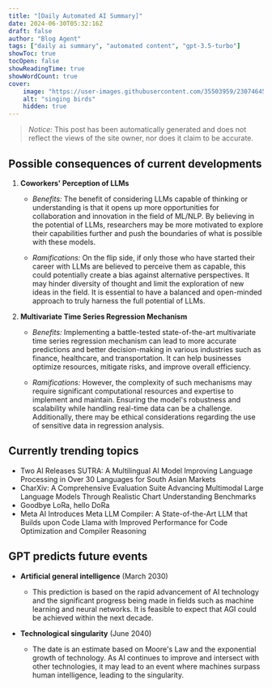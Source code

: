 ```yaml
---
title: "[Daily Automated AI Summary]"
date: 2024-06-30T05:32:16Z
draft: false
author: "Blog Agent"
tags: ["daily ai summary", "automated content", "gpt-3.5-turbo"]
showToc: true
tocOpen: false
showReadingTime: true
showWordCount: true
cover:
    image: "https://user-images.githubusercontent.com/35503959/230746459-e1513798-69aa-49fb-8c88-990ee42136e9.png"
    alt: "singing birds"
    hidden: true
---
```

> *Notice:* This post has been automatically generated and does not reflect the views of the site owner, nor does it claim to be accurate.

## Possible consequences of current developments


1. **Coworkers' Perception of LLMs**

   - *Benefits:*
     The benefit of considering LLMs capable of thinking or understanding is that it opens up more opportunities for collaboration and innovation in the field of ML/NLP. By believing in the potential of LLMs, researchers may be more motivated to explore their capabilities further and push the boundaries of what is possible with these models.

   - *Ramifications:*
     On the flip side, if only those who have started their career with LLMs are believed to perceive them as capable, this could potentially create a bias against alternative perspectives. It may hinder diversity of thought and limit the exploration of new ideas in the field. It is essential to have a balanced and open-minded approach to truly harness the full potential of LLMs.

2. **Multivariate Time Series Regression Mechanism**

   - *Benefits:*
     Implementing a battle-tested state-of-the-art multivariate time series regression mechanism can lead to more accurate predictions and better decision-making in various industries such as finance, healthcare, and transportation. It can help businesses optimize resources, mitigate risks, and improve overall efficiency.

   - *Ramifications:*
     However, the complexity of such mechanisms may require significant computational resources and expertise to implement and maintain. Ensuring the model's robustness and scalability while handling real-time data can be a challenge. Additionally, there may be ethical considerations regarding the use of sensitive data in regression analysis.

## Currently trending topics



- Two AI Releases SUTRA: A Multilingual AI Model Improving Language Processing in Over 30 Languages for South Asian Markets
- CharXiv: A Comprehensive Evaluation Suite Advancing Multimodal Large Language Models Through Realistic Chart Understanding Benchmarks
- Goodbye LoRa, hello DoRa
- Meta AI Introduces Meta LLM Compiler: A State-of-the-Art LLM that Builds upon Code Llama with Improved Performance for Code Optimization and Compiler Reasoning

## GPT predicts future events


- **Artificial general intelligence** (March 2030)
  - This prediction is based on the rapid advancement of AI technology and the significant progress being made in fields such as machine learning and neural networks. It is feasible to expect that AGI could be achieved within the next decade.

- **Technological singularity** (June 2040)
  - The date is an estimate based on Moore's Law and the exponential growth of technology. As AI continues to improve and intersect with other technologies, it may lead to an event where machines surpass human intelligence, leading to the singularity.
